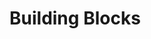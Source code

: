 # Building Blocks

<!-- 
Include:
1. Modular components of the project.
2. Reusability and design considerations.
3. Diagrams for each building block.
-->
